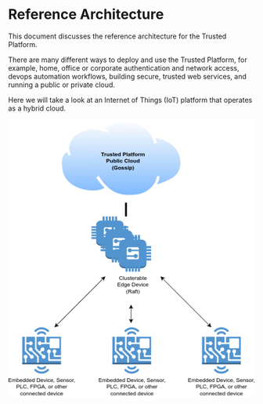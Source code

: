 # Reference Architecture

This document discusses the reference architecture for the Trusted Platform.

There are many different ways to deploy and use the Trusted Platform, for example, home, office or corporate authentication and network access, devops automation workflows, building secure, trusted web services, and running a public or private cloud.

Here we will take a look at an Internet of Things (IoT) platform that operates as a hybrid cloud.


![Alt text](assets/reference-architecture.drawio.png?raw=true "IoT Reference Architecture")
